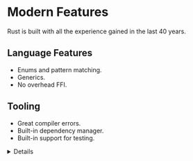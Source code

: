# Modern Features

Rust is built with all the experience gained in the last 40 years.

## Language Features

* Enums and pattern matching.
* Generics.
* No overhead FFI.

## Tooling

* Great compiler errors.
* Built-in dependency manager.
* Built-in support for testing.

<details>

No overhead FFI:
* To communicate with other languages, Rust provides a _foreign function interface_ (FFI). Following Rust's design principles, the FFI provides a **zero-cost abstraction** where function calls between Rust and C have identical performance to C function calls [[1]](https://blog.rust-lang.org/2015/04/24/Rust-Once-Run-Everywhere.html).

Key points:

* Remind people to read the errors --- many developers have gotten used to
  ignore lengthly compiler output. The Rust compiler is significantly more
  talkative than other compilers. It will often provide you with _actionable_
  feedback, ready to copy-paste into your code.

* The Rust standard library is small compared to languages like Java, Python,
  and Go. Rust does not come with several things you might consider standard and
  essential:

  * a random number generator, but see [rand].
  * support for SSL or TLS, but see [rusttls].
  * support for JSON, but see [serde_json].

  The reasoning behind this is that functionality in the standard library cannot
  go away, so it has to be very stable. For the examples above, the Rust
  community is still working on finding the best solution --- and perhaps there
  isn't a single "best solution" for some of these things.

  Rust comes with a built-in package manager in the form of Cargo and this makes
  it trivial to download and compile third-party crates. A consequence of this
  is that the standard library can be smaller.

  Discovering good third-party crates can be a problem. Sites like
  <https://lib.rs/> help with this by letting you compare health metrics for
  crates to find a good and trusted one.

[rand]: https://docs.rs/rand/
[rusttls]: https://docs.rs/rustls/
[serde_json]: https://docs.rs/serde_json/

</details>
